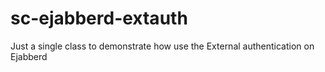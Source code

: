# sc-ejabberd-extauth
Just a single class to demonstrate how use the External authentication on Ejabberd

